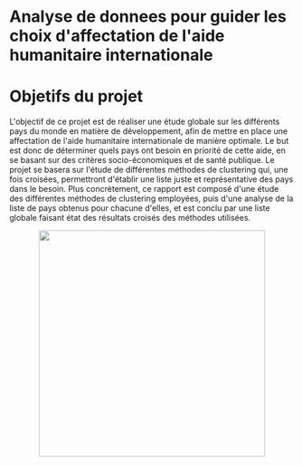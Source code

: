 # Analyse de donnees pour guider les choix d'affectation de l'aide humanitaire internationale

# Objetifs du projet 
L'objectif de ce projet est de réaliser une étude globale sur les différents pays du monde en matière de développement, afin de mettre en place une affectation de l'aide humanitaire internationale de manière optimale. Le but est donc de déterminer quels pays ont besoin en priorité de cette aide, en se basant sur des critères socio-économiques et de santé publique. Le projet se basera sur l'étude de différentes méthodes de clustering qui, une fois croisées, permettront d'établir une liste juste et représentative des pays dans le besoin. Plus concrètement, ce rapport est composé d'une étude des différentes méthodes de clustering employées, puis d'une analyse de la liste de pays obtenus pour chacune d'elles, et est conclu par une liste globale faisant état des résultats croisés des méthodes utilisées.

<p align="center">
  <img src="https://github.com/ClaireDel/Analyse-de-donnees-pour-guider-les-choix-d-affectation-de-l-aide-humanitaire-internationale
/blob/main/images/Capture.PNG" width=400 height=auto>
</p>
